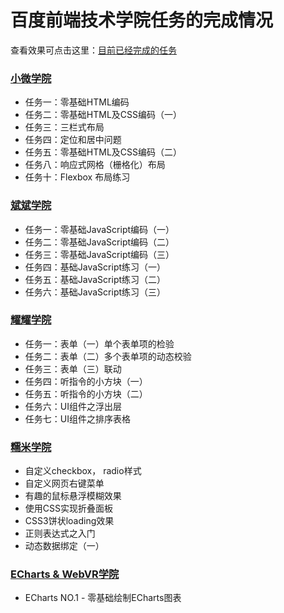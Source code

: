 # 百度前端技术学院任务的完成情况

查看效果可点击这里：[目前已经完成的任务](https://miraclezys.github.io/IFE/index.html)

### [小微学院](https://github.com/miraclezys/IFE/tree/master/academy_weiwei)

* 任务一：零基础HTML编码
* 任务二：零基础HTML及CSS编码（一）
* 任务三：三栏式布局
* 任务四：定位和居中问题
* 任务五：零基础HTML及CSS编码（二）
* 任务八：响应式网格（栅格化）布局
* 任务十：Flexbox 布局练习


### [斌斌学院](https://github.com/miraclezys/IFE/tree/master/academy_binbin)

* 任务一：零基础JavaScript编码（一）
* 任务二：零基础JavaScript编码（二）
* 任务三：零基础JavaScript编码（三）
* 任务四：基础JavaScript练习（一）
* 任务五：基础JavaScript练习（二）
* 任务六：基础JavaScript练习（三）

### [耀耀学院](https://github.com/miraclezys/IFE/tree/master/academy_yaoyao)

* 任务一：表单（一）单个表单项的检验
* 任务二：表单（二）多个表单项的动态校验
* 任务三：表单（三）联动
* 任务四：听指令的小方块（一）
* 任务五：听指令的小方块（二）
* 任务六：UI组件之浮出层
* 任务七：UI组件之排序表格

### [糯米学院](https://github.com/miraclezys/IFE/tree/master/academy_nuomi)

* 自定义checkbox， radio样式
* 自定义网页右键菜单
* 有趣的鼠标悬浮模糊效果
* 使用CSS实现折叠面板
* CSS3饼状loading效果
* 正则表达式之入门
* 动态数据绑定（一）

### [ECharts & WebVR学院](https://github.com/miraclezys/IFE/tree/master/academy_ECharts%26WebVR)

* ECharts NO.1 - 零基础绘制ECharts图表